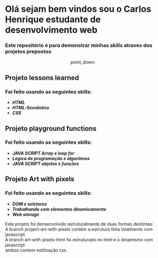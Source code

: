 # Olá sejam bem vindos sou o Carlos Henrique estudante de desenvolvimento web
### <p>Este repositório é para demonstrar minhas skills atraves dos projetos prepostos</p>
<p align='center'>:point_down:</p>

## Projeto lessons learned 
### Foi feito usando as seguintes skills:
<ul>
  <b><em><li>HTML</li></em></b>
  <b><em><li>HTML-Semântico</li></em></b>
  <b><em><li>CSS</li></em></b>  
</ul>

##  Projeto playground functions
###  Foi feito usando as seguintes skills:
<ul>
  <b><em><li>JAVA SCRIPT Array e loop for</li></em></b>
  <b><em><li>Lógica de programação e algoritmos</li></em></b>
  <b><em><li>JAVA SCRIPT objetos e funções</li></em></b>
</ul>


##  Projeto Art with pixels
###  Foi feito usando as seguintes skills:
<ul>
  <b><em><li>DOM e seletores</li></em></b>
  <b><em><li>Trabalhando com elementos dinamicamente</li></em></b>
  <b><em><li>Web storage</li></em></b>
</ul>
<p>Este projeto foi densenvolvido estruturalmente de duas formas destintas:</br>
  A branch project-art-with-pixels contêm a estrutura feita totalmente com javascript</br>
  A branch art-with-pixels-html foi estruturado no html e o dinamismo com javascript</br>
  ambos contem estilização css.
<p/>

